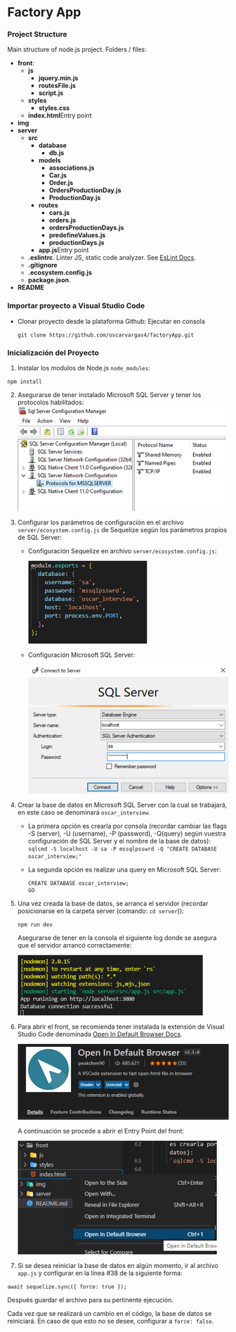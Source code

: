 # Factory App

### Project Structure

Main structure of node.js project. Folders / files:

- <b>front</b>:
  - <b>js</b>
    - <b>jquery.min.js</b>
    - <b>routesFile.js</b>
    - <b>script.js</b>
  - <b>styles</b>
    - <b>styles.css</b>
  - <b>index.html</b>Entry point
- <b>img</b>
- <b>server</b>
  - <b>src</b>
    - <b>database</b>
      - <b>db.js</b>
    - <b>models</b>
      - <b>associations.js</b>
      - <b>Car.js</b>
      - <b>Order.js</b>
      - <b>OrdersProductionDay.js</b>
      - <b>ProductionDay.js</b>
    - <b>routes</b>
      - <b>cars.js</b>
      - <b>orders.js</b>
      - <b>ordersProductionDays.js</b>
      - <b>predefineValues.js</b>
      - <b>productionDays.js</b>
    - <b>app.js</b>Entry point
  - <b>.eslintrc</b>. Linter JS, static code analyzer. See [EsLint Docs](https://eslint.org/docs/user-guide/configuring/configuration-files).
  - <b>.gitignore</b>
  - <b>.ecosystem.config.js</b>
  - <b>package.json</b>.
- <b>README</b>

### Importar proyecto a Visual Studio Code

- Clonar proyecto desde la plataforma Github: Ejecutar en consola
  ```
  git clone https://github.com/oscarvargas4/factoryApp.git
  ```

### Inicialización del Proyecto

1. Instalar los modulos de Node.js `node_modules`:

```
npm install
```

2. Asegurarse de tener instalado Microsoft SQL Server y tener los protocolos habilitados:
   ![Open project](img/mssqlServer.PNG)

3. Configurar los parámetros de configuración en el archivo `server/ecosystem.config.js` de Sequelize según los parámetros propios de SQL Server:

   - Configuración Sequelize en archivo `server/ecosystem.config.js`:

     ![Open project](img/sequelizeConfig.PNG)

   - Configuración Microsoft SQL Server:

     ![Open project](img/mssqlConfig.PNG)

4. Crear la base de datos en Microsoft SQL Server con la cual se trabajará, en este caso se denominará `oscar_interview`.

   - La primera opción
     es crearla por consola (recordar cambiar las flags -S (server), -U (username), -P (password), -Q(query) según vuestra configuración de SQL Server y el nombre de la base de datos):
     `sqlcmd -S localhost -U sa -P mssqlpsswrd -Q "CREATE DATABASE oscar_interview;"`

   - La segunda opción es realizar una query en Microsoft SQL Server:
     ```
     CREATE DATABASE oscar_interview;
     GO
     ```

5. Una vez creada la base de datos, se arranca el servidor (recordar posicionarse en la carpeta server (comando: `cd server`)):

   ```
   npm run dev
   ```

   Asegurarse de tener en la consola el siguiente log donde se asegura que el servidor arrancó correctamente:

   ![Open project](img/serverStarted.PNG)

6. Para abrir el front, se recomienda tener instalada la extensión de Visual Studio Code denominada [Open In Default Browser Docs](https://marketplace.visualstudio.com/items?itemName=peakchen90.open-html-in-browser).

   ![Open project](img/defaultBrowser.PNG)

   A continuación se procede a abrir el Entry Point del front:

   ![Open project](img/openDefault.png)

7. Si se desea reiniciar la base de datos en algún momento, ir al archivo `app.js` y configurar en la línea #38 de la siguiente forma:

```
await sequelize.sync({ force: true });
```

Después guardar el archivo para su pertinente ejecución.

Cada vez que se realizará un cambio en el código, la base de datos se reiniciará. En caso de que esto no se desee, configurar a `force: false`.

